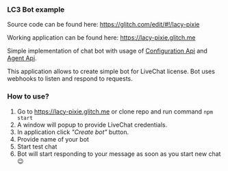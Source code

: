 ### LC3 Bot example

Source code can be found here: https://glitch.com/edit/#!/lacy-pixie

Working application can be found here: https://lacy-pixie.glitch.me 

Simple implementation of chat bot with usage of [Configuration Api](https://developers.livechatinc.com/beta-docs/configuration-api) and [Agent Api](https://developers.livechatinc.com/beta-docs/agent-chat-api/).

This application allows to create simple bot for LiveChat license. Bot uses webhooks to listen and respond to requests.

### How to use?

1. Go to https://lacy-pixie.glitch.me or clone repo and run command `npm start`
2. A window will popup to provide LiveChat credentials.
3. In application click *"Create bot"*  button.
4. Provide name of your bot
5. Start test chat
6. Bot will start responding to your message as soon as you start new chat 😉
